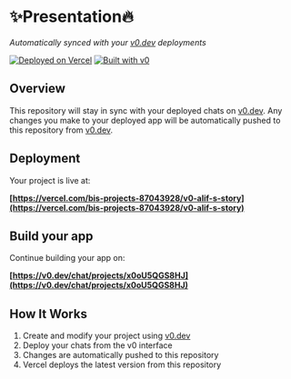 # ✨Presentation🔥

*Automatically synced with your [v0.dev](https://v0.dev) deployments*

[![Deployed on Vercel](https://img.shields.io/badge/Deployed%20on-Vercel-black?style=for-the-badge&logo=vercel)](https://vercel.com/bis-projects-87043928/v0-alif-s-story)
[![Built with v0](https://img.shields.io/badge/Built%20with-v0.dev-black?style=for-the-badge)](https://v0.dev/chat/projects/x0oU5QGS8HJ)

## Overview

This repository will stay in sync with your deployed chats on [v0.dev](https://v0.dev).
Any changes you make to your deployed app will be automatically pushed to this repository from [v0.dev](https://v0.dev).

## Deployment

Your project is live at:

**[https://vercel.com/bis-projects-87043928/v0-alif-s-story](https://vercel.com/bis-projects-87043928/v0-alif-s-story)**

## Build your app

Continue building your app on:

**[https://v0.dev/chat/projects/x0oU5QGS8HJ](https://v0.dev/chat/projects/x0oU5QGS8HJ)**

## How It Works

1. Create and modify your project using [v0.dev](https://v0.dev)
2. Deploy your chats from the v0 interface
3. Changes are automatically pushed to this repository
4. Vercel deploys the latest version from this repository